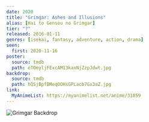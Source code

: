 ```yaml
---
date: 2020
title: "Grimgar: Ashes and Illusions"
alias: [Hai to Gensou no Grimgar]
tier: "?"
released: 2016-01-11
genres: [isekai, fantasy, adventure, action, drama]
seen:
  first: 2020-11-16
poster:
  source: tmdb
  path: eTOmyljFExcAM13kaxNjZzpJdwt.jpg
backdrop:
  source: tmdb
  path: hQSjBpfBMeqOOHsGPLacb7Gx3aZ.jpg
link:
  MyAnimeList: https://myanimelist.net/anime/31859
---
```


![Grimgar Backdrop](https://image.tmdb.org/t/p/w1280/gdGALiQygd7x4MpazAEvpjB6quS.jpg "Source: TMDB")
